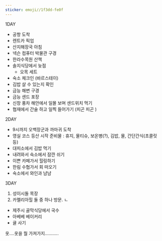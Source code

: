 ```yaml
---
sticker: emoji//1f3dd-fe0f
---
```

1DAY 

- 공항 도착 
- 렌트카 픽업 
- 산지해장국 아침 
- 넥슨 컴퓨터 박물관 구경 
- 한라수목원 산책
- 솔지식당에서 늦점 
  - 오목 세트 
- 숙소 체크인 (바르스테이)
- 김밥 살 수 있는지 확인 
- 금능 해변 구경 
- 금능 샌드 포장 
- 신창 풍차 해안에서 일몰 보며 샌드위치 먹기 
- 협재에서 간술 하고 일찍 들어가기 (피곤 피곤 )

2DAY
- 9시까지 오백장군과 까마귀 도착
- 영실 코스 등산 시작
  준비물 : 휴지, 물티슈, 보온병(?), 김밥, 물, 간단간식(초콜릿 등)
- 대피소에서 김밥 먹기 
- 내려와서 숙소에서 잠깐 쉬기 
- 이쁜 카페가서 힐링하기 
- 한림 수협가서 회 떠오기 
- 숙소에서 와인과 냠냠 

3DAY

1. 성이시돌 목장
2. 카멜리아힐 
 둘 중 하나 방문. ㄴ
- 제주시 골막식당에서 국수 
- 아베베 베이커리 
- 귤 사기 


옷....옷을 뭘 가져가지...........
